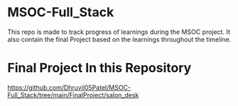 # MSOC-Full_Stack
This repo is made to track progress of learnings during the MSOC project. It also contain the final Project based on the learnings throughout the timeline.

# Final Project In this Repository

https://github.com/Dhruvil05Patel/MSOC-Full_Stack/tree/main/FinalProject/salon_desk
